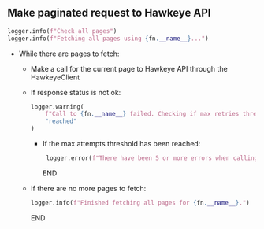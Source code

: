 ## Make paginated request to Hawkeye API

```python
logger.info(f"Check all pages")
logger.info(f"Fetching all pages using {fn.__name__}...")
```
  
* While there are pages to fetch:
    * Make a call for the current page to Hawkeye API through the HawkeyeClient
    * If response status is not ok:
      ```python
      logger.warning(
          f"Call to {fn.__name__} failed. Checking if max retries threshold has been "
          "reached"
      )
      ```

        * If the max attempts threshold has been reached:
          ```python
           logger.error(f"There have been 5 or more errors when calling {fn.__name__}. ")
          ```
          END
  
    * If there are no more pages to fetch:
      ```python
      logger.info(f"Finished fetching all pages for {fn.__name__}.")
      ```
      END